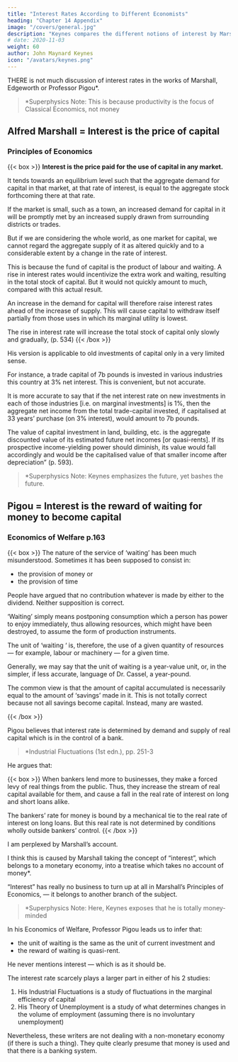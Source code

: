 ```yaml
---
title: "Interest Rates According to Different Economists"
heading: "Chapter 14 Appendix"
image: "/covers/general.jpg"
description: "Keynes compares the different notions of interest by Marshall, Ricardo, Pigou, and Von Mises"
# date: 2020-11-03
weight: 60
author: John Maynard Keynes
icon: "/avatars/keynes.png"
---
```




<!-- Appendix on the Rate of Interest in Marshall’s “Principles of Economics” Book 6 p. 534 and p. 593, Ricardo’s “Principles of Political Economy”, and elsewhere  --> 

THERE is not much discussion of interest rates in the works of Marshall, Edgeworth or Professor Pigou*.


> *Superphysics Note: This is because productivity is the focus of Classical Economics, not money


## Alfred Marshall = Interest is the price of capital

### Principles of Economics

{{< box >}}
**Interest is the price paid for the use of capital in any market.**

It tends towards an equilibrium level such that the aggregate demand for capital in that market, at that rate of interest, is equal to the aggregate stock forthcoming there at that rate. 

If the market is small, such as a town, an increased demand for capital in it will be promptly met by an increased supply drawn from surrounding districts or trades. 

But if we are considering the whole world, as one market for capital, we cannot regard the aggregate supply of it as altered quickly and to a considerable extent by a change in the rate of interest. 

This is because the fund of capital is the product of labour and waiting. A rise in interest rates would incentivize the extra work and waiting, resulting in the total stock of capital. But it would not quickly amount to much, compared with this actual result. 

An increase in the demand for capital will therefore raise interest rates ahead of the increase of supply. This will cause capital to withdraw itself partially from those uses in which its marginal utility is lowest.  

The rise in interest rate will increase the total stock of capital only slowly and gradually, (p. 534)
{{< /box >}}


His version is applicable to old investments of capital only in a very limited sense. 

For instance, a trade capital of 7b pounds is invested in various industries this country at 3% net interest. This is convenient, but not accurate. 

It is more accurate to say that if the net interest rate on new investments in each of those industries [i.e. on marginal investments] is 1%, then the aggregate net income from the total trade-capital invested, if capitalised at 33 years’ purchase (on 3% interest), would amount to 7b pounds. 

The value of capital investment in land, building, etc. is the aggregate discounted value of its estimated future net incomes [or quasi-rents]. If its prospective income-yielding power should diminish, its value would fall accordingly and would be the capitalised value of that smaller income after depreciation” (p. 593). 

> *Superphysics Note: Keynes emphasizes the future, yet bashes the future.




## Pigou = Interest is the reward of waiting for money to become capital

### Economics of Welfare p.163

{{< box >}}
The nature of the service of ‘waiting’ has been much misunderstood. Sometimes it has been supposed to consist in:
- the provision of money or
- the provision of time

People have argued that no contribution whatever is made by either to the dividend. Neither supposition is correct. 

‘Waiting’ simply means postponing consumption which a person has power to enjoy immediately, thus allowing resources, which might have been destroyed, to assume the form of production instruments.

The unit of ‘waiting ‘ is, therefore, the use of a given quantity of resources — for example, labour or machinery — for a given time.

Generally, we may say that the unit of waiting is a year-value unit, or, in the simpler, if less accurate, language of Dr. Cassel, a year-pound. 

The common view is that the amount of capital accumulated is necessarily equal to the amount of ‘savings’ made in it. This is not totally correct because not all savings become capital. Instead, many are wasted.  

<!-- even when savings are interpreted to mean net savings, thus eliminating the savings of one man that are lent to increase the consumption of another, and when temporary accumulations of unused claims upon services in the form of bank-money are ignored; 

for many savings which are meant to become capital in fact fail of their purpose through misdirection into wasteful uses. -->
{{< /box >}}


Pigou believes that interest rate is determined by demand and supply of real capital which is in the control of a bank.

> *Industrial Fluctuations (1st edn.), pp. 251-3

He argues that:

{{< box >}}
When bankers lend more to businesses, they make a forced levy of real things from the public. Thus, they increase the stream of real capital available for them, and cause a fall in the real rate of interest on long and short loans alike. 

The bankers’ rate for money is bound by a mechanical tie to the real rate of interest on long loans. But this real rate is not determined by conditions wholly outside bankers’ control.
{{< /box >}}


I am perplexed by Marshall’s account. 

I think this is caused by Marshall taking the concept of “interest”, which belongs to a monetary economy, into a treatise which takes no account of money*. 

“Interest” has really no business to turn up at all in Marshall’s Principles of Economics, — it belongs to another branch of the subject.

> *Superphysics Note: Here, Keynes exposes that he is totally money-minded


In his Economics of Welfare, Professor Pigou <!-- , conformably with his other tacit assumptions, --> leads us to infer that:
- the unit of waiting is the same as the unit of current investment and
- the reward of waiting is quasi-rent. 

He never mentions interest — which is as it should be.  

The interest rate scarcely plays a larger part in either of his 2 studies:

1. His Industrial Fluctuations is a study of fluctuations in the marginal efficiency of capital
2. His Theory of Unemployment is a study of what determines changes in the volume of employment (assuming there is no involuntary unemployment) <!-- than in his Economics of Welfare. --> 


Nevertheless, these writers are not dealing with a non-monetary economy (if there is such a thing). They quite clearly presume that money is used and that there is a banking system. 

